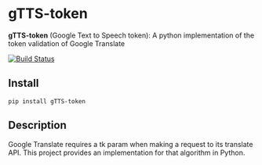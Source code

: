 gTTS-token
====

**gTTS-token** (Google Text to Speech token): A python implementation of the token validation of Google Translate

[![Build Status](https://travis-ci.org/pndurette/gTTS.svg?branch=master)](https://travis-ci.org/pndurette/gTTS)

Install
-------

    pip install gTTS-token

Description
-------

Google Translate requires a tk param when making a request to its translate API. This project provides an implementation for that algorithm in Python.